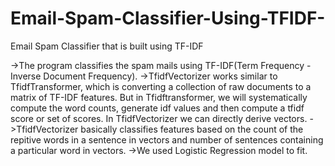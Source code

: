 # Email-Spam-Classifier-Using-TFIDF-
Email Spam Classifier that is built using TF-IDF
<p>
->The program classifies the spam mails using TF-IDF(Term Frequency - Inverse Document Frequency).
->TfidfVectorizer works similar to TfidfTransformer, which is converting a collection of raw documents to a matrix of TF-IDF features. But in Tfidftransformer, we will systematically compute the word counts, generate idf values and then compute a tfidf score or set of scores. In TfidfVectorizer we can directly derive vectors.
->TfidfVectorizer basically classifies features based on the count of the repitive words in a sentence in vectors and number of sentences containing a particular word in vectors.
->We used Logistic Regression model to fit.
</p>